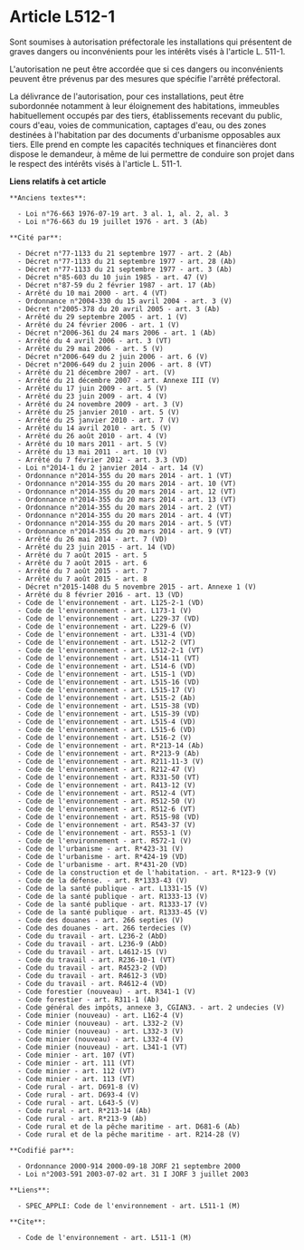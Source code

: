 # Article L512-1

Sont soumises à autorisation préfectorale les installations qui présentent de graves dangers ou inconvénients pour les
intérêts visés à l'article L. 511-1.

L'autorisation ne peut être accordée que si ces dangers ou inconvénients peuvent être prévenus par des mesures que spécifie
l'arrêté préfectoral.

La délivrance de l'autorisation, pour ces installations, peut être subordonnée notamment à leur éloignement des habitations,
immeubles habituellement occupés par des tiers, établissements recevant du public, cours d'eau, voies de communication,
captages d'eau, ou des zones destinées à l'habitation par des documents d'urbanisme opposables aux tiers. Elle prend en
compte les capacités techniques et financières dont dispose le demandeur, à même de lui permettre de conduire son projet dans
le respect des intérêts visés à l'article L. 511-1.

**Liens relatifs à cet article**

	**Anciens textes**:

	  - Loi n°76-663 1976-07-19 art. 3 al. 1, al. 2, al. 3
	  - Loi n°76-663 du 19 juillet 1976 - art. 3 (Ab)

	**Cité par**:

	  - Décret n°77-1133 du 21 septembre 1977 - art. 2 (Ab)
	  - Décret n°77-1133 du 21 septembre 1977 - art. 28 (Ab)
	  - Décret n°77-1133 du 21 septembre 1977 - art. 3 (Ab)
	  - Décret n°85-603 du 10 juin 1985 - art. 47 (V)
	  - Décret n°87-59 du 2 février 1987 - art. 17 (Ab)
	  - Arrêté du 10 mai 2000 - art. 4 (VT)
	  - Ordonnance n°2004-330 du 15 avril 2004 - art. 3 (V)
	  - Décret n°2005-378 du 20 avril 2005 - art. 3 (Ab)
	  - Arrêté du 29 septembre 2005 - art. 1 (V)
	  - Arrêté du 24 février 2006 - art. 1 (V)
	  - Décret n°2006-361 du 24 mars 2006 - art. 1 (Ab)
	  - Arrêté du 4 avril 2006 - art. 3 (VT)
	  - Arrêté du 29 mai 2006 - art. 5 (V)
	  - Décret n°2006-649 du 2 juin 2006 - art. 6 (V)
	  - Décret n°2006-649 du 2 juin 2006 - art. 8 (VT)
	  - Arrêté du 21 décembre 2007 - art. (V)
	  - Arrêté du 21 décembre 2007 - art. Annexe III (V)
	  - Arrêté du 17 juin 2009 - art. 5 (V)
	  - Arrêté du 23 juin 2009 - art. 4 (V)
	  - Arrêté du 24 novembre 2009 - art. 3 (V)
	  - Arrêté du 25 janvier 2010 - art. 5 (V)
	  - Arrêté du 25 janvier 2010 - art. 7 (V)
	  - Arrêté du 14 avril 2010 - art. 5 (V)
	  - Arrêté du 26 août 2010 - art. 4 (V)
	  - Arrêté du 10 mars 2011 - art. 5 (V)
	  - Arrêté du 13 mai 2011 - art. 10 (V)
	  - Arrêté du 7 février 2012 - art. 3.3 (VD)
	  - Loi n°2014-1 du 2 janvier 2014 - art. 14 (V)
	  - Ordonnance n°2014-355 du 20 mars 2014 - art. 1 (VT)
	  - Ordonnance n°2014-355 du 20 mars 2014 - art. 10 (VT)
	  - Ordonnance n°2014-355 du 20 mars 2014 - art. 12 (VT)
	  - Ordonnance n°2014-355 du 20 mars 2014 - art. 13 (VT)
	  - Ordonnance n°2014-355 du 20 mars 2014 - art. 2 (VT)
	  - Ordonnance n°2014-355 du 20 mars 2014 - art. 4 (VT)
	  - Ordonnance n°2014-355 du 20 mars 2014 - art. 5 (VT)
	  - Ordonnance n°2014-355 du 20 mars 2014 - art. 9 (VT)
	  - Arrêté du 26 mai 2014 - art. 7 (VD)
	  - Arrêté du 23 juin 2015 - art. 14 (VD)
	  - Arrêté du 7 août 2015 - art. 5
	  - Arrêté du 7 août 2015 - art. 6
	  - Arrêté du 7 août 2015 - art. 7
	  - Arrêté du 7 août 2015 - art. 8
	  - Décret n°2015-1408 du 5 novembre 2015 - art. Annexe 1 (V)
	  - Arrêté du 8 février 2016 - art. 13 (VD)
	  - Code de l'environnement - art. L125-2-1 (VD)
	  - Code de l'environnement - art. L173-1 (V)
	  - Code de l'environnement - art. L229-37 (VD)
	  - Code de l'environnement - art. L229-6 (V)
	  - Code de l'environnement - art. L331-4 (VD)
	  - Code de l'environnement - art. L512-2 (VT)
	  - Code de l'environnement - art. L512-2-1 (VT)
	  - Code de l'environnement - art. L514-11 (VT)
	  - Code de l'environnement - art. L514-6 (VD)
	  - Code de l'environnement - art. L515-1 (VD)
	  - Code de l'environnement - art. L515-16 (VD)
	  - Code de l'environnement - art. L515-17 (V)
	  - Code de l'environnement - art. L515-2 (Ab)
	  - Code de l'environnement - art. L515-38 (VD)
	  - Code de l'environnement - art. L515-39 (VD)
	  - Code de l'environnement - art. L515-4 (VD)
	  - Code de l'environnement - art. L515-6 (VD)
	  - Code de l'environnement - art. L516-2 (V)
	  - Code de l'environnement - art. R*213-14 (Ab)
	  - Code de l'environnement - art. R*213-9 (Ab)
	  - Code de l'environnement - art. R211-11-3 (V)
	  - Code de l'environnement - art. R212-47 (V)
	  - Code de l'environnement - art. R331-50 (VT)
	  - Code de l'environnement - art. R413-12 (V)
	  - Code de l'environnement - art. R512-4 (VT)
	  - Code de l'environnement - art. R512-50 (V)
	  - Code de l'environnement - art. R512-6 (VT)
	  - Code de l'environnement - art. R515-98 (VD)
	  - Code de l'environnement - art. R543-37 (V)
	  - Code de l'environnement - art. R553-1 (V)
	  - Code de l'environnement - art. R572-1 (V)
	  - Code de l'urbanisme - art. R*423-31 (V)
	  - Code de l'urbanisme - art. R*424-19 (VD)
	  - Code de l'urbanisme - art. R*431-20 (VD)
	  - Code de la construction et de l'habitation. - art. R*123-9 (V)
	  - Code de la défense. - art. R*1333-43 (V)
	  - Code de la santé publique - art. L1331-15 (V)
	  - Code de la santé publique - art. R1333-13 (V)
	  - Code de la santé publique - art. R1333-17 (V)
	  - Code de la santé publique - art. R1333-45 (V)
	  - Code des douanes - art. 266 septies (V)
	  - Code des douanes - art. 266 terdecies (V)
	  - Code du travail - art. L236-2 (AbD)
	  - Code du travail - art. L236-9 (AbD)
	  - Code du travail - art. L4612-15 (V)
	  - Code du travail - art. R236-10-1 (VT)
	  - Code du travail - art. R4523-2 (VD)
	  - Code du travail - art. R4612-3 (VD)
	  - Code du travail - art. R4612-4 (VD)
	  - Code forestier (nouveau) - art. R341-1 (V)
	  - Code forestier - art. R311-1 (Ab)
	  - Code général des impôts, annexe 3, CGIAN3. - art. 2 undecies (V)
	  - Code minier (nouveau) - art. L162-4 (V)
	  - Code minier (nouveau) - art. L332-2 (V)
	  - Code minier (nouveau) - art. L332-3 (V)
	  - Code minier (nouveau) - art. L332-4 (V)
	  - Code minier (nouveau) - art. L341-1 (VT)
	  - Code minier - art. 107 (VT)
	  - Code minier - art. 111 (VT)
	  - Code minier - art. 112 (VT)
	  - Code minier - art. 113 (VT)
	  - Code rural - art. D691-8 (V)
	  - Code rural - art. D693-4 (V)
	  - Code rural - art. L643-5 (V)
	  - Code rural - art. R*213-14 (Ab)
	  - Code rural - art. R*213-9 (Ab)
	  - Code rural et de la pêche maritime - art. D681-6 (Ab)
	  - Code rural et de la pêche maritime - art. R214-28 (V)

	**Codifié par**:

	  - Ordonnance 2000-914 2000-09-18 JORF 21 septembre 2000
	  - Loi n°2003-591 2003-07-02 art. 31 I JORF 3 juillet 2003

	**Liens**:

	  - SPEC_APPLI: Code de l'environnement - art. L511-1 (M)

	**Cite**:

	  - Code de l'environnement - art. L511-1 (M)
